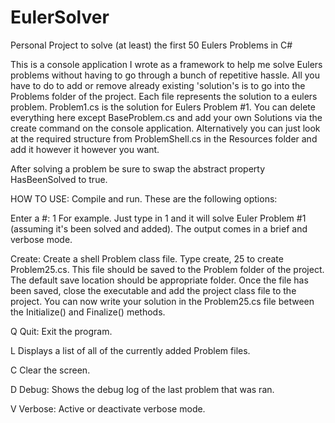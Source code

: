# EulerSolver
Personal Project to solve (at least) the first 50 Eulers Problems in C#

This is a console application I wrote as a framework to help me solve Eulers problems without having to go through
a bunch of repetitive hassle. All you have to do to add or remove already existing 'solution's is to go into the 
Problems folder of the project. Each file represents the solution to a eulers problem. Problem1.cs is the solution
for Eulers Problem #1. You can delete everything here except BaseProblem.cs and add your own Solutions via
the create command on the console application. Alternatively you can just look at the required structure from 
ProblemShell.cs in the Resources folder and add it however it however you want.

After solving a problem be sure to swap the abstract property HasBeenSolved to true.

HOW TO USE:
Compile and run. These are the following options:

Enter a #:
1 For example. Just type in 1 and it will solve Euler Problem #1 (assuming it's been solved and added). 
The output comes in a brief and verbose mode.

Create: 
Create a shell Problem class file. Type create, 25 to create Problem25.cs. This file should be saved to the
Problem folder of the project. The default save location should be appropriate folder. Once the file has been
saved, close the executable and add the project class file to the project. You can now write your solution
in the Problem25.cs file between the Initialize() and Finalize() methods.

Q
Quit: Exit the program.

L
Displays a list of all of the currently added Problem files.

C
Clear the screen.

D
Debug: Shows the debug log of the last problem that was ran.

V
Verbose: Active or deactivate verbose mode.
